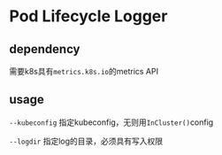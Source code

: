 # Pod Lifecycle Logger

## dependency

需要k8s具有`metrics.k8s.io`的metrics API

## usage

`--kubeconfig` 指定kubeconfig，无则用`InCluster()`config

`--logdir` 指定log的目录，必须具有写入权限

